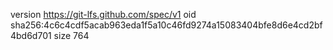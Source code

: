 version https://git-lfs.github.com/spec/v1
oid sha256:4c6c4cdf5acab963eda1f5a10c46fd9274a15083404bfe8d6e4cd2bf4bd6d701
size 764
